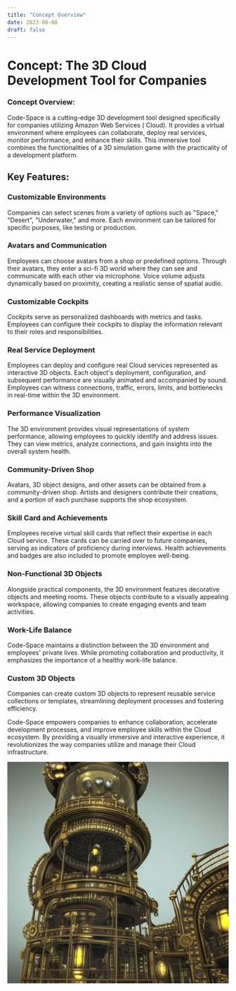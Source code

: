 ```yaml
---
title: "Concept Overview"
date: 2023-06-08
draft: false
---
```


# Concept: The 3D Cloud Development Tool for Companies

### Concept Overview:

Code-Space is a cutting-edge 3D development tool designed specifically for companies utilizing Amazon Web Services (
Cloud). It provides a virtual environment where employees can collaborate, deploy real services, monitor performance,
and enhance their skills. This immersive tool combines the functionalities of a 3D simulation game with the practicality
of a development platform.

## Key Features:

### Customizable Environments

Companies can select scenes from a variety of options such as "Space," "Desert", "Underwater," and more. Each
environment can be tailored for specific purposes, like testing or production.

### Avatars and Communication

Employees can choose avatars from a shop or predefined options. Through their avatars, they enter a sci-fi 3D world
where they can see and communicate with each other via microphone. Voice volume adjusts dynamically based on proximity,
creating a realistic sense of spatial audio.

### Customizable Cockpits

Cockpits serve as personalized dashboards with metrics and tasks. Employees can configure their cockpits to display the
information relevant to their roles and responsibilities.

### Real Service Deployment

Employees can deploy and configure real Cloud services represented as interactive 3D
objects. Each object's deployment, configuration, and subsequent performance are visually animated and accompanied by
sound. Employees can witness connections, traffic, errors, limits, and bottlenecks in real-time within the 3D
environment.

### Performance Visualization

The 3D environment provides visual representations of system performance, allowing
employees to quickly identify and address issues. They can view metrics, analyze connections, and gain insights into
the overall system health.

### Community-Driven Shop

Avatars, 3D object designs, and other assets can be obtained from a community-driven shop.
Artists and designers contribute their creations, and a portion of each purchase supports the shop ecosystem.

### Skill Card and Achievements

Employees receive virtual skill cards that reflect their expertise in each Cloud
service. These cards can be carried over to future companies, serving as indicators of proficiency during interviews.
Health achievements and badges are also included to promote employee well-being.

### Non-Functional 3D Objects

Alongside practical components, the 3D environment features decorative objects and
meeting rooms. These objects contribute to a visually appealing workspace, allowing companies to create engaging
events and team activities.

### Work-Life Balance

Code-Space maintains a distinction between the 3D environment and employees' private lives.
While promoting collaboration and productivity, it emphasizes the importance of a healthy work-life balance.

### Custom 3D Objects

Companies can create custom 3D objects to represent reusable service collections or
templates, streamlining deployment processes and fostering efficiency.

Code-Space empowers companies to enhance collaboration, accelerate development processes, and improve employee skills
within the Cloud ecosystem. By providing a visually immersive and interactive experience, it revolutionizes the way
companies utilize and manage their Cloud infrastructure.

![c_space_data_storage](/images/content/c_space_data_storage.png)

